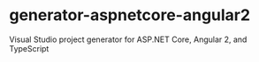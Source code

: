 # generator-aspnetcore-angular2
Visual Studio project generator for ASP.NET Core, Angular 2, and TypeScript
